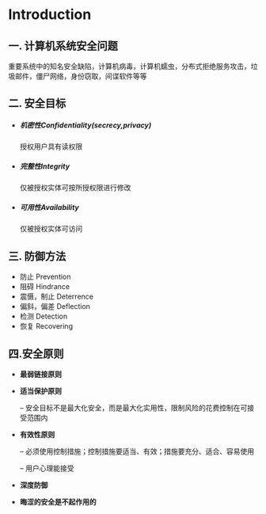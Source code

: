# Introduction

## 一.  计算机系统安全问题

​			重要系统中的知名安全缺陷，计算机病毒，计算机蠕虫，分布式拒绝服务攻击，垃圾邮件，僵尸网络，身份窃取，间谍软件等等

## 二. 安全目标

* ##### 机密性Confidentiality(secrecy,privacy)

  授权用户具有读权限

* ##### 完整性Integrity

  仅被授权实体可按所授权限进行修改

* ##### 可用性Availability

  仅被授权实体可访问
  

## 三. 防御方法

* 防止 Prevention
* 阻碍 Hindrance
* 震慑，制止  Deterrence 
* 偏斜，偏差  Deflection
* 检测   Detection
* 恢复   Recovering

## 四.安全原则

* **最弱链接原则** 

* **适当保护原则**

  – 安全目标不是最大化安全，而是最大化实用性，限制风险的花费控制在可接受范围内
  
* **有效性原则**

  – 必须使用控制措施；控制措施要适当、有效；措施要充分、适合、容易使用

  – 用户心理能接受

* **深度防御**

* **晦涩的安全是不起作用的**